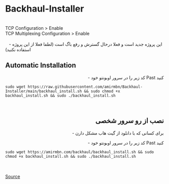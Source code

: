 # Backhaul-Installer

<br>
TCP Configuration > Enable<br>
TCP Multiplexing Configuration > Enable<br>
<br>

<div align="right pt-3">
 
 - این پروژه جدید است و فعلا درحال گسترش و رفع باگ است (لطفا فعلا از این پروژه استفاده نکنید)

<div align="left">

## Automatic Installation

<div align="right">
 
 - کد زیر را در سرور اوبونتو خود Past کنید
</div>

<div align="left">
 
```
sudo wget https://raw.githubusercontent.com/amirmbn/Backhaul-Installer/main/backhaul_install.sh && sudo chmod +x backhaul_install.sh && sudo ./backhaul_install.sh
```
</div>
<br>
<div align="right">

## نصب از رو سرور شخصی

 - برای کسانی که با دانلود از گیت هاب مشکل دارن
 
 - کد زیر را در سرور اوبونتو خود Past کنید
</div>

<div align="left">
 
```
sudo wget https://amirmbn.com/backhaul/backhaul_install.sh && sudo chmod +x backhaul_install.sh && sudo ./backhaul_install.sh
```
</div>

<br><br>
<a href="https://github.com/Musixal/Backhaul" target="_blank">Source</a>
